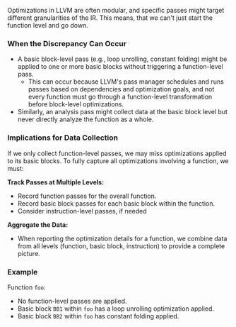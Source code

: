 Optimizations in LLVM are often modular, and specific passes might target different granularities of the IR. This means, that we can't just start the function level and go down.

### When the Discrepancy Can Occur
- A basic block-level pass (e.g., loop unrolling, constant folding) might be applied to one or more basic blocks without triggering a function-level pass. 
	- This can occur because LLVM's pass manager schedules and runs passes based on dependencies and optimization goals, and not every function must go through a function-level transformation before block-level optimizations.
- Similarly, an analysis pass might collect data at the basic block level but never directly analyze the function as a whole.

### Implications for Data Collection
If we only collect function-level passes, we may miss optimizations applied to its basic blocks. To fully capture all optimizations involving a function, we must:

**Track Passes at Multiple Levels:**
- Record function passes for the overall function.
- Record basic block passes for each basic block within the function.
- Consider instruction-level passes, if needed

**Aggregate the Data:**
- When reporting the optimization details for a function, we combine data from all levels (function, basic block, instruction) to provide a complete picture.

### Example
Function `foo`:
- No function-level passes are applied.
- Basic block `BB1` within `foo` has a loop unrolling optimization applied.
- Basic block `BB2` within `foo` has constant folding applied.
